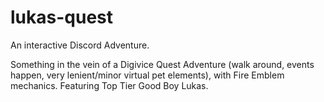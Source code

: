 # lukas-quest
An interactive Discord Adventure.

Something in the vein of a Digivice Quest Adventure (walk around, events happen, very lenient/minor virtual pet elements), with Fire Emblem mechanics. Featuring Top Tier Good Boy Lukas.
